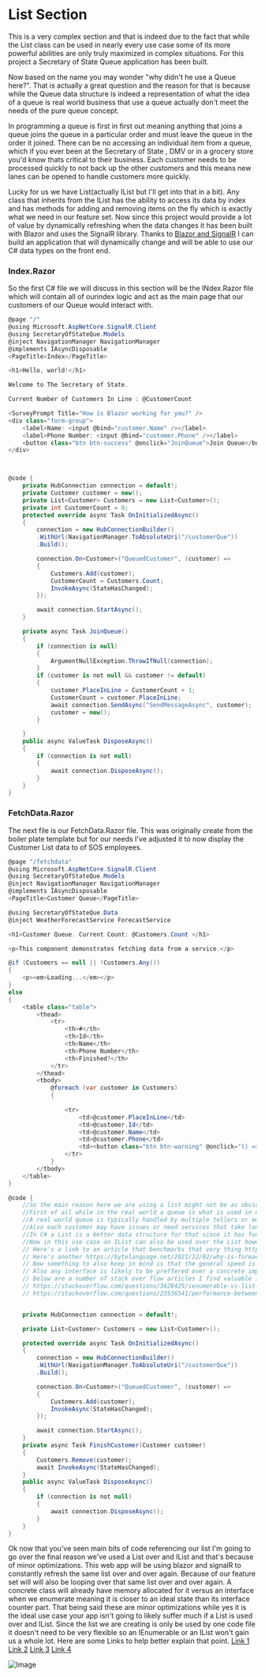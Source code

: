 # List Section
This is a very complex section and that is indeed due to the fact that while the List class can be used in nearly every use case some of its more powerful abilities are only truly maximized in complex situations. For this project a Secretary of State Queue application has been built. 

Now based on the name you may wonder "why didn't he use a Queue here?". That is actually a great question and the reason for that is because while the Queue data structure is indeed a representation of what the idea of a queue is real world business that use a queue actually don't meet the needs of the pure queue concept.

In programming a queue is first in first out meaning anything that joins a queue joins the queue in a particular order and must leave the queue in the order it joined. There can be no accessing an individual item from a queue, which if you ever been at the Secretary of State , DMV or in a grocery store you'd know thats critical to their business. Each customer needs to be processed quickly to not back up the other customers and this means new lanes can be opened to handle customers more quickly.

Lucky for us we have List(actually IList but I'll get into that in a bit). Any class that inherits from the IList has the ability to access its data by index and has methods for adding and removing items on the fly which is exactly what we need in our feature set. 
Now since this project would provide a lot of value by dynamically refreshing when the data changes it has been built with Blazor and uses the SignalR library. Thanks to [Blazor and SignalR](https://docs.microsoft.com/en-us/aspnet/core/blazor/tutorials/signalr-blazor?view=aspnetcore-6.0&tabs=visual-studio-mac&pivots=server) I can build an application that will dynamically change and will be able to use our C# data types on the front end.
### Index.Razor
So the first C# file we will discuss in this section will be the INdex.Razor file which will contain all of ourindex logic and act as the main page that our customers of our Queue would interact with. 
```C#
@page "/"
@using Microsoft.AspNetCore.SignalR.Client
@using SecretaryOfStateQue.Models
@inject NavigationManager NavigationManager
@implements IAsyncDisposable
<PageTitle>Index</PageTitle>

<h1>Hello, world!</h1>

Welcome to The Secretary of State.

Current Number of Customers In Line : @CustomerCount

<SurveyPrompt Title="How is Blazor working for you?" />
<div class="form-group">
    <label>Name: <input @bind="customer.Name" /></label>
    <label>Phone Number: <input @bind="customer.Phone" /></label>
    <button class="btn btn-success" @onclick="JoinQueue">Join Queue</button>
</div>



@code {
    private HubConnection connection = default!;
    private Customer customer = new();
    private List<Customer> Customers = new List<Customer>();
    private int CustomerCount = 0;
    protected override async Task OnInitializedAsync()
    {
        connection = new HubConnectionBuilder()
        .WithUrl(NavigationManager.ToAbsoluteUri("/customerQue"))
        .Build();

        connection.On<Customer>("QueuedCustomer", (customer) =>
        {
            Customers.Add(customer);
            CustomerCount = Customers.Count;
            InvokeAsync(StateHasChanged);
        });

        await connection.StartAsync();
    }

    private async Task JoinQueue()
    {
        if (connection is null)
        {
            ArgumentNullException.ThrowIfNull(connection);
        }
        if (customer is not null && customer != default)
        {
            customer.PlaceInLine = CustomerCount + 1;
            CustomerCount = customer.PlaceInLine;
            await connection.SendAsync("SendMessageAsync", customer);
            customer = new();
        }

    }
    public async ValueTask DisposeAsync()
    {
        if (connection is not null)
        {
            await connection.DisposeAsync();
        }
    }
}


```
### FetchData.Razor
The next file is our FetchData.Razor file. This was originally create from the boiler plate template but for our needs I've adjusted it to now display the Customer List data to of SOS employees.
```C#
@page "/fetchdata"
@using Microsoft.AspNetCore.SignalR.Client
@using SecretaryOfStateQue.Models
@inject NavigationManager NavigationManager
@implements IAsyncDisposable
<PageTitle>Customer Queue</PageTitle>

@using SecretaryOfStateQue.Data
@inject WeatherForecastService ForecastService

<h1>Customer Queue. Current Count: @Customers.Count </h1>

<p>This component demonstrates fetching data from a service.</p>

@if (Customers == null || !Customers.Any())
{
    <p><em>Loading...</em></p>
}
else
{
    <table class="table">
        <thead>
            <tr>
                <th>#</th>
                <th>Id</th>
                <th>Name</th>
                <th>Phone Number</th>
                <th>Finished?</th>
            </tr>
        </thead>
        <tbody>
            @foreach (var customer in Customers)
            {
               
                <tr>
                    <td>@customer.PlaceInLine</td>
                    <td>@customer.Id</td>
                    <td>@customer.Name</td>
                    <td>@customer.Phone</td>
                    <td><button class="btn btn-warning" @onclick="() => FinishCustomer(customer)">Finish</button></td>
                </tr>
            }
        </tbody>
    </table>
}

@code {
    //So the main reason here we are using a list might not be as obvious as one might think
    //First of all while in the real world a queue is what is used in either the DMV of social security the software engineering queue is while very similiar doesn't compare to well
    //A real world queue is typically handled by multiple tellers or employees and handle customers out of order from when they joined the queue.
    //Also each customer may have issues or need services that take longer than one another. You may join the queue before someone else but finish after them.
    //In C# a List is a better data structure for that since it has functions that allow adding and removing from the list as well as accessing its elements individually
    //Now in this use case an IList can also be used over the List however here we are using the List versus the IList because a List is a bit faster to loop over
    // Here's a link to an article that benchmarks that very thing https://levelup.gitconnected.com/ilist-t-vs-list-t-performance-dad1688a374f
    // Here's another https://bytelanguage.net/2021/12/02/why-is-foreach-iteration-over-listt-faster-than-ilistt/
    // Now something to also keep in mind is that the general speed is so small in the real world is a very minor optimization meaning you are very likely not going to gain a lot from using List
    // Also any interface is likely to be preffered over a concrete implementation when writing code that other pieces of code may find value from
    // Below are a number of stack over flow articles I find valuable in thinking about which to use over the other
    // https://stackoverflow.com/questions/3628425/ienumerable-vs-list-what-to-use-how-do-they-work
    // https://stackoverflow.com/questions/23536541/performance-between-iterating-through-ienumerablet-and-listt


    private HubConnection connection = default!;

    private List<Customer> Customers = new List<Customer>();

    protected override async Task OnInitializedAsync()
    {
        connection = new HubConnectionBuilder()
        .WithUrl(NavigationManager.ToAbsoluteUri("/customerQue"))
        .Build();

        connection.On<Customer>("QueuedCustomer", (customer) =>
        {
            Customers.Add(customer);
            InvokeAsync(StateHasChanged);
        });

        await connection.StartAsync();
    }
    private async Task FinishCustomer(Customer customer)
    {
        Customers.Remove(customer);
        await InvokeAsync(StateHasChanged);
    }
    public async ValueTask DisposeAsync()
    {
        if (connection is not null)
        {
            await connection.DisposeAsync();
        }
    }
}


```
Ok now that you've seen main bits of code referencing our list I'm going to go over the final reason we've used a List over and IList and that's because of minor optimizations. This web app will be using blazor and signalR to constantly refresh the same list over and over again. Because of our feature set will will also be looping over that same list over and over again. A concrete class will already have memory allocated for it versus an interface when we enumerate meaning it is closer to an ideal state than its interface counter part. That being said these are minor optimizations while yes it is the ideal use case your app isn't going to likely suffer much if a List is used over and IList. Since the list we are creating is only be used by one code file it doesn't need to be very flexible so an IEnumerable or an IList won't gain us a whole lot. 
Here are some Links to help better explain that point.
[Link 1](https://levelup.gitconnected.com/ilist-t-vs-list-t-performance-dad1688a374f)
[Link 2](https://bytelanguage.net/2021/12/02/why-is-foreach-iteration-over-listt-faster-than-ilistt/)
[Link 3](https://stackoverflow.com/questions/3628425/ienumerable-vs-list-what-to-use-how-do-they-work)
[Link 4](https://stackoverflow.com/questions/23536541/performance-between-iterating-through-ienumerablet-and-listt)

![Image](../Images/SOSDemo.png)